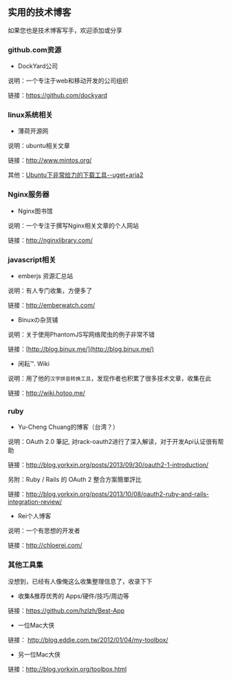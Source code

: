 实用的技术博客
-----------------

如果您也是技术博客写手，欢迎添加或分享

### github.com资源

* DockYard公司

说明：一个专注于web和移动开发的公司组织

链接：https://github.com/dockyard

### linux系统相关

* 薄荷开源网

说明：ubuntu相关文章

链接：http://www.mintos.org/

其他：[Ubuntu下非常给力的下载工具--uget+aria2](http://burner1024.blog.163.com/blog/static/17447800420126191858424/) 

### Nginx服务器

* Nginx图书馆

说明：一个专注于撰写Nginx相关文章的个人网站

链接：http://nginxlibrary.com/

### javascript相关

* emberjs 资源汇总站

说明：有人专门收集，方便多了

链接：http://emberwatch.com/

* Binuxの杂货铺

说明：关于使用PhantomJS写网络爬虫的例子非常不错

链接：[http://blog.binux.me/](http://blog.binux.me/)

* 闲耘™. Wiki

说明：用了他的`汉字拼音转换工具`，发现作者也积累了很多技术文章，收集在此

链接：http://wiki.hotoo.me/

### ruby

* Yu-Cheng Chuang的博客（台湾？）

说明：OAuth 2.0 筆記, 对rack-oauth2进行了深入解读，对于开发Api认证很有帮助

链接：http://blog.yorkxin.org/posts/2013/09/30/oauth2-1-introduction/

另附：Ruby / Rails 的 OAuth 2 整合方案簡單評比

链接：http://blog.yorkxin.org/posts/2013/10/08/oauth2-ruby-and-rails-integration-review/

* Rei个人博客

说明：一个有思想的开发者

链接：http://chloerei.com/

### 其他工具集

没想到，已经有人像俺这么收集整理信息了，收录下下

* 收集&推荐优秀的 Apps/硬件/技巧/周边等

链接：https://github.com/hzlzh/Best-App

* 一位Mac大侠

链接： http://blog.eddie.com.tw/2012/01/04/my-toolbox/

* 另一位Mac大侠

链接：http://blog.yorkxin.org/toolbox.html